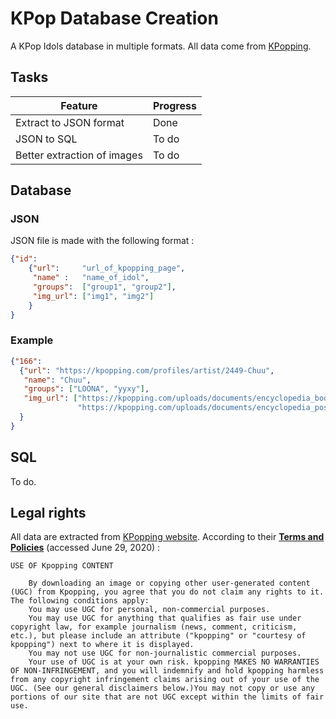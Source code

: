 # KPop Database Creation

A KPop Idols database in multiple formats. All data come from [KPopping](https://kpopping.com).

## Tasks

| Feature                    | Progress     |
|----------------------------|--------------|
| Extract to JSON format     | Done         |
| JSON to SQL                | To do        |
| Better extraction of images| To do        |

## Database
### JSON
JSON file is made with the following format :
```json
{"id":
    {"url":     "url_of_kpopping_page",
     "name" :   "name_of_idol",
     "groups":  ["group1", "group2"],
     "img_url": ["img1", "img2"]
    }
}
```

### Example
```json
{"166": 
  {"url": "https://kpopping.com/profiles/artist/2449-Chuu", 
   "name": "Chuu", 
   "groups": ["LOONA", "yyxy"], 
   "img_url": ["https://kpopping.com/uploads/documents/encyclopedia_body_artist/xfirst_Chuu350x600.png.keep.fff.png.pagespeed.ic.lGKs1u5BzV.png", 
               "https://kpopping.com/uploads/documents/encyclopedia_pose_sidebar_top/xsecond_Chuu350x400.png.keep.e6ecf0.png.pagespeed.ic.BGVl8tJy7G.jpg"]
  }
}
```

## SQL
To do.

## Legal rights
All data are extracted from [KPopping website](https://kpopping.com). According to their [__Terms and Policies__](https://kpopping.com/help/21-Terms-and-Policies) (accessed June 29, 2020) :

```
USE OF Kpopping CONTENT

    By downloading an image or copying other user-generated content (UGC) from Kpopping, you agree that you do not claim any rights to it. The following conditions apply:
    You may use UGC for personal, non-commercial purposes.
    You may use UGC for anything that qualifies as fair use under copyright law, for example journalism (news, comment, criticism, etc.), but please include an attribute ("kpopping" or "courtesy of kpopping") next to where it is displayed.
    You may not use UGC for non-journalistic commercial purposes.
    Your use of UGC is at your own risk. kpopping MAKES NO WARRANTIES OF NON-INFRINGEMENT, and you will indemnify and hold kpopping harmless from any copyright infringement claims arising out of your use of the UGC. (See our general disclaimers below.)You may not copy or use any portions of our site that are not UGC except within the limits of fair use.
```
